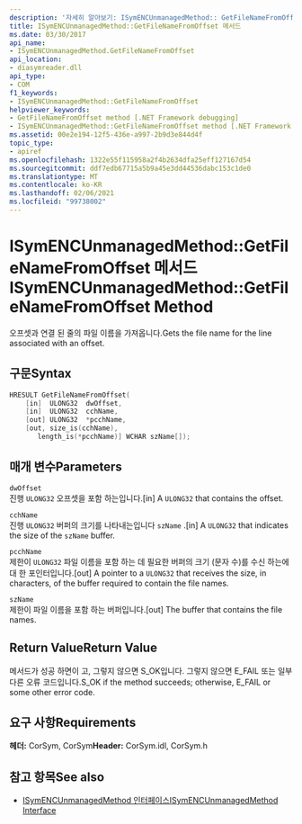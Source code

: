 ```yaml
---
description: '자세히 알아보기: ISymENCUnmanagedMethod:: GetFileNameFromOffset 메서드'
title: ISymENCUnmanagedMethod::GetFileNameFromOffset 메서드
ms.date: 03/30/2017
api_name:
- ISymENCUnmanagedMethod.GetFileNameFromOffset
api_location:
- diasymreader.dll
api_type:
- COM
f1_keywords:
- ISymENCUnmanagedMethod::GetFileNameFromOffset
helpviewer_keywords:
- GetFileNameFromOffset method [.NET Framework debugging]
- ISymENCUnmanagedMethod::GetFileNameFromOffset method [.NET Framework debugging]
ms.assetid: 00e2e194-12f5-436e-a997-2b9d3e844d4f
topic_type:
- apiref
ms.openlocfilehash: 1322e55f115958a2f4b2634dfa25eff127167d54
ms.sourcegitcommit: ddf7edb67715a5b9a45e3dd44536dabc153c1de0
ms.translationtype: MT
ms.contentlocale: ko-KR
ms.lasthandoff: 02/06/2021
ms.locfileid: "99738002"
---
```

# <a name="isymencunmanagedmethodgetfilenamefromoffset-method"></a><span data-ttu-id="8b3ed-103">ISymENCUnmanagedMethod::GetFileNameFromOffset 메서드</span><span class="sxs-lookup"><span data-stu-id="8b3ed-103">ISymENCUnmanagedMethod::GetFileNameFromOffset Method</span></span>

<span data-ttu-id="8b3ed-104">오프셋과 연결 된 줄의 파일 이름을 가져옵니다.</span><span class="sxs-lookup"><span data-stu-id="8b3ed-104">Gets the file name for the line associated with an offset.</span></span>  
  
## <a name="syntax"></a><span data-ttu-id="8b3ed-105">구문</span><span class="sxs-lookup"><span data-stu-id="8b3ed-105">Syntax</span></span>  
  
```cpp  
HRESULT GetFileNameFromOffset(  
    [in]  ULONG32  dwOffset,  
    [in]  ULONG32  cchName,  
    [out] ULONG32  *pcchName,  
    [out, size_is(cchName),  
       length_is(*pcchName)] WCHAR szName[]);  
```  
  
## <a name="parameters"></a><span data-ttu-id="8b3ed-106">매개 변수</span><span class="sxs-lookup"><span data-stu-id="8b3ed-106">Parameters</span></span>  

 `dwOffset`  
 <span data-ttu-id="8b3ed-107">진행 `ULONG32` 오프셋을 포함 하는입니다.</span><span class="sxs-lookup"><span data-stu-id="8b3ed-107">[in] A `ULONG32` that contains the offset.</span></span>  
  
 `cchName`  
 <span data-ttu-id="8b3ed-108">진행 `ULONG32` 버퍼의 크기를 나타내는입니다 `szName` .</span><span class="sxs-lookup"><span data-stu-id="8b3ed-108">[in] A `ULONG32` that indicates the size of the `szName` buffer.</span></span>  
  
 `pcchName`  
 <span data-ttu-id="8b3ed-109">제한이 `ULONG32` 파일 이름을 포함 하는 데 필요한 버퍼의 크기 (문자 수)를 수신 하는에 대 한 포인터입니다.</span><span class="sxs-lookup"><span data-stu-id="8b3ed-109">[out] A pointer to a `ULONG32` that receives the size, in characters, of the buffer required to contain the file names.</span></span>  
  
 `szName`  
 <span data-ttu-id="8b3ed-110">제한이 파일 이름을 포함 하는 버퍼입니다.</span><span class="sxs-lookup"><span data-stu-id="8b3ed-110">[out] The buffer that contains the file names.</span></span>  
  
## <a name="return-value"></a><span data-ttu-id="8b3ed-111">Return Value</span><span class="sxs-lookup"><span data-stu-id="8b3ed-111">Return Value</span></span>  

 <span data-ttu-id="8b3ed-112">메서드가 성공 하면이 고, 그렇지 않으면 S_OK입니다. 그렇지 않으면 E_FAIL 또는 일부 다른 오류 코드입니다.</span><span class="sxs-lookup"><span data-stu-id="8b3ed-112">S_OK if the method succeeds; otherwise, E_FAIL or some other error code.</span></span>  
  
## <a name="requirements"></a><span data-ttu-id="8b3ed-113">요구 사항</span><span class="sxs-lookup"><span data-stu-id="8b3ed-113">Requirements</span></span>  

 <span data-ttu-id="8b3ed-114">**헤더:** CorSym, CorSym</span><span class="sxs-lookup"><span data-stu-id="8b3ed-114">**Header:** CorSym.idl, CorSym.h</span></span>  
  
## <a name="see-also"></a><span data-ttu-id="8b3ed-115">참고 항목</span><span class="sxs-lookup"><span data-stu-id="8b3ed-115">See also</span></span>

- [<span data-ttu-id="8b3ed-116">ISymENCUnmanagedMethod 인터페이스</span><span class="sxs-lookup"><span data-stu-id="8b3ed-116">ISymENCUnmanagedMethod Interface</span></span>](isymencunmanagedmethod-interface.md)
